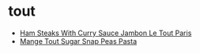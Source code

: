 # tout

 * [Ham Steaks With Curry Sauce Jambon Le Tout Paris](../../index/h/ham-steaks-with-curry-sauce-jambon-le-tout-paris.json)
 * [Mange Tout Sugar Snap Peas Pasta](../../index/m/mange-tout-sugar-snap-peas-pasta.json)
